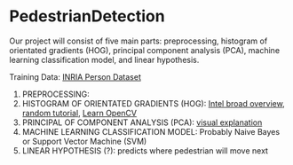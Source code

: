# PedestrianDetection

Our project will consist of five main parts: preprocessing, histogram of orientated gradients (HOG), principal component analysis (PCA), machine learning classification model, and linear hypothesis.

Training Data: [INRIA Person Dataset](http://pascal.inrialpes.fr/data/human/)

1) PREPROCESSING:
2) HISTOGRAM OF ORIENTATED GRADIENTS (HOG): [Intel broad overview](https://software.intel.com/en-us/ipp-dev-reference-histogram-of-oriented-gradients-hog-descriptor), [random tutorial](http://mccormickml.com/2013/05/09/hog-person-detector-tutorial/), [Learn OpenCV](https://www.learnopencv.com/histogram-of-oriented-gradients/)
3) PRINCIPAL OF COMPONENT ANALYSIS (PCA): [visual explanation](http://setosa.io/ev/principal-component-analysis/)
4) MACHINE LEARNING CLASSIFICATION MODEL: Probably Naive Bayes or Support Vector Machine (SVM)
5) LINEAR HYPOTHESIS (?): predicts where pedestrian will move next
